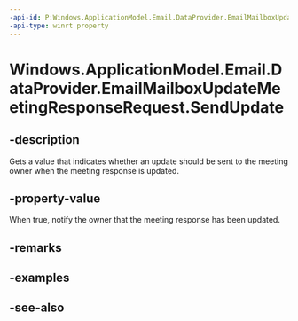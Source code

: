 ```yaml
---
-api-id: P:Windows.ApplicationModel.Email.DataProvider.EmailMailboxUpdateMeetingResponseRequest.SendUpdate
-api-type: winrt property
---
```


<!-- Property syntax
public bool SendUpdate { get; }
-->

# Windows.ApplicationModel.Email.DataProvider.EmailMailboxUpdateMeetingResponseRequest.SendUpdate

## -description
Gets a value that indicates whether an update should be sent to the meeting owner when the meeting response is updated.

## -property-value
When true, notify the owner that the meeting response has been updated.

## -remarks

## -examples

## -see-also
